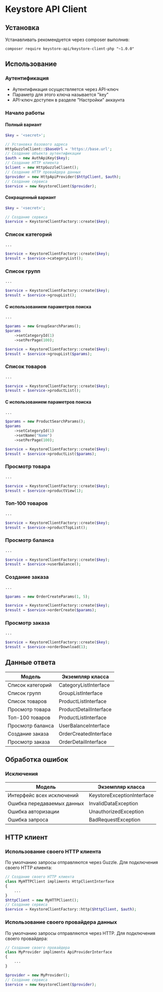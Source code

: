 Keystore API Client
=======================================================

Установка
------------
Устанавливать рекомендуется через composer выполнив:

    composer require keystore-api/keystore-client-php "~1.0.0"

Использование
-----

### Аутентификация

- Аутентификация осуществляется через API-ключ
- Параметр для этого ключа называется "key"
- API-ключ доступен в разделе "Настройки" аккаунта

### Начало работы

#### Полный вариант

```php
$key = '<secret>';

// Установка базового адреса
HttpGuzzleClient::$baseUrl = 'https://base.url';
// Создание объекта аутентификации
$auth = new AuthApiKey($key);
// Создание HTTP клиента
$client = new HttpGuzzleClient();
// Создание HTTP провайдера данных
$provider = new HttpApiProvider($httpClient, $auth);
// Создание сервиса
$service = new KeystoreClient($provider);
```

#### Сокращенный вариант

```php
$key = '<secret>';

// Создание сервиса
$service = KeystoreClientFactory::create($key);
```

### Список категорий

```php
...

$service = KeystoreClientFactory::create($key);
$result = $service->categoryList();
```

### Список групп

```php
...

$service = KeystoreClientFactory::create($key);
$result = $service->groupList();
```

#### С использованием параметров поиска

```php
...

$params = new GroupSearchParams();
$params
    ->setCategoryId(1)
    ->setPerPage(100);

$service = KeystoreClientFactory::create($key);
$result = $service->groupList($params);
```

### Список товаров

```php
...

$service = KeystoreClientFactory::create($key);
$result = $service->productList();
```

#### С использованием параметров поиска

```php
...

$params = new ProductSearchParams();
$params
    ->setCategoryId(1)
    ->setName("Name")
    ->setPerPage(100);

$service = KeystoreClientFactory::create($key);
$result = $service->productList($params);
```

### Просмотр товара

```php
...

$service = KeystoreClientFactory::create($key);
$result = $service->productView(1);
```

### Топ-100 товаров

```php
...

$service = KeystoreClientFactory::create($key);
$result = $service->productTopList();
```

### Просмотр баланса

```php
...

$service = KeystoreClientFactory::create($key);
$result = $service->userBalance();
```

### Создание заказа

```php
...

$params = new OrderCreateParams(1, 5);

$service = KeystoreClientFactory::create($key);
$result = $service->orderCreate($params);
```

### Просмотр заказа

```php
...

$service = KeystoreClientFactory::create($key);
$result = $service->orderDownload(1);
```

Данные ответа
-----

| Модель           | Экземпляр класса       | 
|------------------|------------------------|
| Список категорий | CategoryListInterface  |
| Список групп     | GroupListInterface     |
| Список товаров   | ProductListInterface   |
| Просмотр товара  | ProductDetailInterface |
| Топ-100 товаров  | ProductListInterface   |
| Просмотр баланса | UserBalanceInterface   |
| Создание заказа  | OrderCreatedInterface  |
| Просмотр заказа  | OrderDetailInterface   |

Обработка ошибок
-----

### Исключения

| Модель                     | Экземпляр класса           | 
|----------------------------|----------------------------|
| Интерфейс всех исключений  | KeystoreExceptionInterface |
| Ошибка передаваемых данных | InvalidDataException       |
| Ошибка авторизации         | UnauthorizedException      |
| Ошибка запроса             | BadRequestException        |

HTTP клиент
-----

### Использование своего HTTP клиента

По умолчанию запросы отправляются через Guzzle. Для подключения своего HTTP клиента:

```php
// Создание своего HTTP клиента
class MyHTTPClient impliments HttpClientInterface
{
    ...
}
$httpClient = new MyHTTPClient();
// Создание сервиса
$service = KeystoreClientFactory::http($httpClient, $auth);
```

### Использование своего провайдера данных

По умолчанию запросы отправляются через HTTP. Для подключения своего провайдера:

```php
// Создание своего провайдера
class MyProvider impliments ApiProviderInterface
{
    ...
}

$provider = new MyProvider();
// Создание сервиса
$service = new KeystoreClient($provider);
```